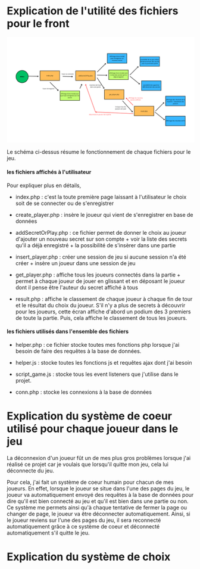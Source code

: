 # Explication de l'utilité des fichiers pour le front

![schéma qui résume le fonctionnement des fichiers pour le front](../images/schema_summary_front.png)

Le schéma ci-dessus résume le fonctionnement de chaque fichiers pour le jeu.

#### les fichiers affichés à l'utilisateur
Pour expliquer plus en détails,
- index.php : c'est la toute première page laissant à l'utilisateur le choix soit de se connecter ou de s'enregistrer

- create_player.php : insère le joueur qui vient de s'enregistrer en base de données

- addSecretOrPlay.php : ce fichier permet de donner le choix au joueur d'ajouter un nouveau secret sur son compte + voir la liste des secrets qu'il a déjà enregistré + la possibilité de s'insèrer dans une partie

- insert_player.php : créer une session de jeu si aucune session n'a été créer + insère un joueur dans une session de jeu

- get_player.php : affiche tous les joueurs connectés dans la partie + permet à chaque joueur de jouer en glissant et en déposant le joueur dont il pense être l'auteur du secret affiché à tous

- result.php : affiche le classement de chaque joueur à chaque fin de tour et le résultat du choix du joueur. S'il n'y a plus de secrets à découvrir pour les joueurs, cette écran affiche d'abord un podium des 3 premiers de toute la partie. Puis, cela affiche le classement de tous les joueurs.

#### les fichiers utilisés dans l'ensemble des fichiers 
- helper.php : ce fichier stocke toutes mes fonctions php lorsque j'ai besoin de faire des requêtes à la base de données.

- helper.js : stocke toutes les fonctions js et requêtes ajax dont j'ai besoin

- script_game.js : stocke tous les event listeners que j'utilise dans le projet.

- conn.php : stocke les connexions à la base de données

# Explication du système de coeur utilisé pour chaque joueur dans le jeu
La déconnexion d'un joueur fût un de mes plus gros problèmes lorsque j'ai réalisé ce projet car je voulais que lorsqu'il quitte mon jeu, cela lui déconnecte du jeu.

Pour cela, j'ai fait un système de coeur humain pour chacun de mes joueurs. En effet, lorsque le joueur se situe dans l'une des pages du jeu, le joueur va automatiquement envoyé des requêtes à la base de données pour dire qu'il est bien connecté au jeu et qu'il est bien dans une partie ou non. Ce système me permets ainsi qu'à chaque tentative de fermer la page ou changer de page, le joueur va être déconnecter automatiquement. Ainsi, si le joueur reviens sur l'une des pages du jeu, il sera reconnecté automatiquement grâce à ce système de coeur et déconnecté automatiquement s'il quitte le jeu.

# Explication du système de choix 

